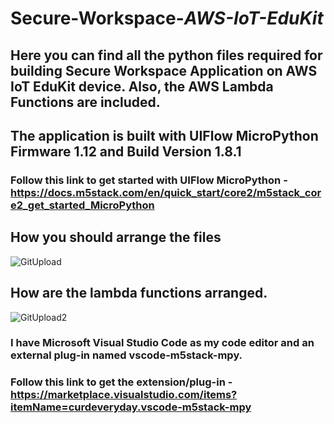 # Secure-Workspace-*AWS-IoT-EduKit*
## Here you can find all the python files required for building Secure Workspace Application on AWS IoT EduKit device. Also, the AWS Lambda Functions are included.
## The application is built with UIFlow MicroPython Firmware 1.12 and Build Version 1.8.1
### Follow this link to get started with UIFlow MicroPython - https://docs.m5stack.com/en/quick_start/core2/m5stack_core2_get_started_MicroPython
## How you should arrange the files
![GitUpload](https://user-images.githubusercontent.com/55422483/132941525-65a0536c-89e1-4bda-ad8e-3f8d50516e97.png)
## How are the lambda functions arranged.
![GitUpload2](https://user-images.githubusercontent.com/55422483/132941617-f2002940-eb55-4145-8e51-0ee725ba9cd7.png)
### I have Microsoft Visual Studio Code as my code editor and an external plug-in named vscode-m5stack-mpy. 
### Follow this link to get the extension/plug-in - https://marketplace.visualstudio.com/items?itemName=curdeveryday.vscode-m5stack-mpy


